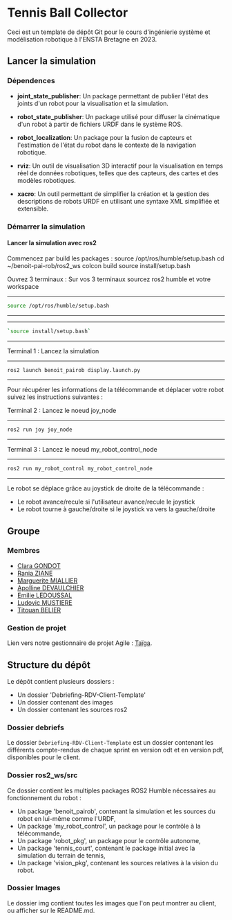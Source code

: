 # Tennis Ball Collector

Ceci est un template de dépôt Git pour le cours d'ingénierie système et modélisation robotique à l'ENSTA Bretagne en 2023.


## Lancer la simulation

### Dépendences

* **joint_state_publisher**: Un package permettant de publier l'état des joints d'un robot pour la visualisation et la simulation.

* **robot_state_publisher**: Un package utilisé pour diffuser la cinématique d'un robot à partir de fichiers URDF dans le système ROS.

* **robot_localization**: Un package pour la fusion de capteurs et l'estimation de l'état du robot dans le contexte de la navigation robotique.

* **rviz**: Un outil de visualisation 3D interactif pour la visualisation en temps réel de données robotiques, telles que des capteurs, des cartes et des modèles robotiques.

* **xacro**: Un outil permettant de simplifier la création et la gestion des descriptions de robots URDF en utilisant une syntaxe XML simplifiée et extensible.


### Démarrer la simulation

#### Lancer la simulation avec ros2
Commencez par build les packages :
source /opt/ros/humble/setup.bash
cd ~/benoit-pai-rob/ros2_ws
colcon build
source install/setup.bash

Ouvrez 3 terminaux :
Sur vos 3 terminaux sourcez ros2 humble et votre workspace

---
```bash
source /opt/ros/humble/setup.bash
```
---

---
```bash
`source install/setup.bash`
```
---
Terminal 1 :
Lancez la simulation

---
```bash
ros2 launch benoit_pairob display.launch.py
```
---

Pour récupérer les informations de la télécommande et déplacer votre robot suivez les instructions suivantes :

Terminal 2 :
Lancez le noeud joy_node


---
```bash
ros2 run joy joy_node
```
---

Terminal 3 :
Lancez le noeud my_robot_control_node

---
```bash
ros2 run my_robot_control my_robot_control_node
```
---


Le robot se déplace grâce au joystick de droite de la télécommande :

* Le robot avance/recule si l'utilisateur avance/recule le joystick
* Le robot tourne à gauche/droite si le joystick va vers la gauche/droite



## Groupe

### Membres

* [Clara GONDOT](mailto:clara.gondot@ensta-bretagne.org)
* [Rania ZIANE](mailto:rania.ziane@ensta-bretagne.org)
* [Marguerite MIALLIER](mailto:marguerite.miallier@ensta-bretagne.org)
* [Apolline DEVAULCHIER](mailto:apolline.de_vaulchier@ensta-bretagne.org)
* [Emilie LEDOUSSAL](mailto:emilie.ledoussal@ensta-bretagne.org)
* [Ludovic MUSTIERE](mailto:ludovic.mustiere@ensta-bretagne.org)
* [Titouan BELIER](mailto:titouan.belier@ensta-bretagne.org)


### Gestion de projet
Lien vers notre gestionnaire de projet Agile : [Taïga](https://tree.taiga.io/project/zianerania-benoit_pairob/timeline).


## Structure du dépôt


Le dépôt contient plusieurs dossiers :
- Un dossier 'Debriefing-RDV-Client-Template'
- Un dossier contenant des images
- Un dossier contenant les sources ros2


### Dossier debriefs

Le dossier `Debriefing-RDV-Client-Template` est un dossier contenant les différents compte-rendus de chaque sprint en version odt et en version pdf, disponibles pour le client.

### Dossier ros2_ws/src

Ce dossier contient les multiples packages ROS2 Humble nécessaires au fonctionnement du robot :
- Un package 'benoit_pairob', contenant la simulation et les sources du robot en lui-même comme l'URDF,
- Un package 'my_robot_control', un package pour le contrôle à la télécommande,
- Un package 'robot_pkg', un package pour le contrôle autonome,
- Un package 'tennis_court', contenant le package initial avec la simulation du terrain de tennis,
- Un package 'vision_pkg', contenant les sources relatives à la vision du robot.


### Dossier Images

Le dossier img contient toutes les images que l'on peut montrer au client, ou afficher sur le README.md.

